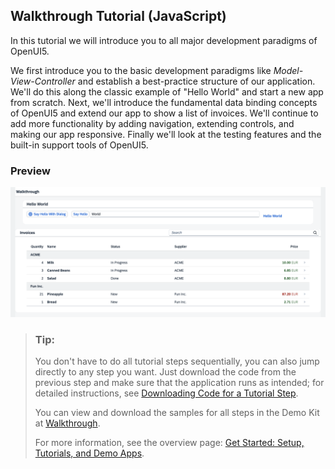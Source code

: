 <!-- loio3da5f4be63264db99f2e5b04c5e853db -->

## Walkthrough Tutorial \(JavaScript\)

In this tutorial we will introduce you to all major development paradigms of OpenUI5.

We first introduce you to the basic development paradigms like *Model-View-Controller* and establish a best-practice structure of our application. We'll do this along the classic example of "Hello World" and start a new app from scratch. Next, we'll introduce the fundamental data binding concepts of OpenUI5 and extend our app to show a list of invoices. We'll continue to add more functionality by adding navigation, extending controls, and making our app responsive. Finally we'll look at the testing features and the built-in support tools of OpenUI5.



### Preview

![Preview of the UI5 application that is going to be built in this tutorial. Contains a Hello World header with buttons and a text input field. The lower part shows a list of invoices with details, grouped by vendor names.](images/loiofb12cea5ac9b45bb9007aac5a1a8689f_LowRes.png)



> ### Tip:  
> You don't have to do all tutorial steps sequentially, you can also jump directly to any step you want. Just download the code from the previous step and make sure that the application runs as intended; for detailed instructions, see [Downloading Code for a Tutorial Step](get-started-setup-tutorials-and-demo-apps-8b49fc1.md#loio8b49fc198bf04b2d9800fc37fecbb218__tutorials_download).
> 
> You can view and download the samples for all steps in the Demo Kit at [Walkthrough](https://ui5.sap.com/#/entity/sap.m.tutorial.walkthrough).
> 
> For more information, see the overview page: [Get Started: Setup, Tutorials, and Demo Apps](get-started-setup-tutorials-and-demo-apps-8b49fc1.md).

